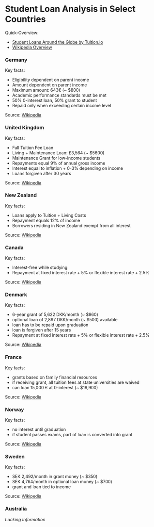Student Loan Analysis in Select Countries
===============

Quick-Overview:

- [Student Loans Around the Globe by Tuition.io](https://www.tuition.io/blog/2013/06/student-loans-around-the-globe/)
- [Wikipedia Overview](http://en.wikipedia.org/wiki/Category:Student_loan_systems_by_country)

### Germany
Key facts:

- Eligibility dependent on parent income
- Amount dependent on parent income
- Maximum amount: 643€ (~ $800)
- Academic performance standards must be met
- 50% 0-interest loan, 50% grant to student
- Repaid only when exceeding certain income level

Source: [Wikipedia](http://en.wikipedia.org/wiki/Student_loans_in_Germany)

### United Kingdom
Key facts:

- Full Tuition Fee Loan
- Living + Maintenance Loan: £3,564 (~ $5600)
- Maintenance Grant for low-income students
- Repayments equal 9% of annual gross income
- Interest equal to inflation + 0-3% depending on income
- Loans forgiven after 30 years

Source: [Wikipedia](http://en.wikipedia.org/wiki/Student_loans_in_the_United_Kingdom)

### New Zealand
Key facts:

- Loans apply to Tuition + Living Costs
- Repayment equals 12% of income
- Borrowers residing in New Zealand exempt from all interest

Source: [Wikipedia](http://en.wikipedia.org/wiki/Student_loans_in_New_Zealand)

### Canada
Key facts:

- Interest-free while studying
- Repayment at fixed interest rate + 5% or flexible interest rate + 2.5%

Source: [Wikipedia](http://en.wikipedia.org/wiki/Student_loans_in_Canada)

### Denmark
Key facts:

- 6-year grant of 5,622 DKK/month (~ $960)
- optional loan of 2,897 DKK/month (~ $500) available
- loan has to be repaid upon graduation
- loan is forgiven after 15 years
- Repayment at fixed interest rate + 5% or flexible interest rate + 2.5%

Source: [Wikipedia](http://en.wikipedia.org/wiki/Student_loans_in_Denmark)

### France
Key facts:

- grants based on family financial resources
- if receiving grant, all tuition fees at state universities are waived
- can loan 15,000 € at 0-interest (~ $19,900)

Source: [Wikipedia](http://en.wikipedia.org/wiki/Student_loans_in_France)

### Norway
Key facts:

- no interest until graduation
- if student passes exams, part of loan is converted into grant

Source: [Wikipedia](http://en.wikipedia.org/wiki/Student_loans_in_Norway)

### Sweden
Key facts:

- SEK 2,492/month in grant money (~ $350)
- SEK 4,764/month in optional loan money (~ $700)
- grant and loan tied to income

Source: [Wikipedia](http://en.wikipedia.org/wiki/Student_loans_in_Norway)

### Australia
*Lacking Information*

